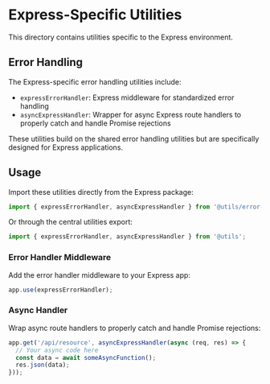 # Express-Specific Utilities

This directory contains utilities specific to the Express environment.

## Error Handling

The Express-specific error handling utilities include:

- `expressErrorHandler`: Express middleware for standardized error handling
- `asyncExpressHandler`: Wrapper for async Express route handlers to properly catch and handle Promise rejections

These utilities build on the shared error handling utilities but are specifically designed for Express applications.

## Usage

Import these utilities directly from the Express package:

```typescript
import { expressErrorHandler, asyncExpressHandler } from '@utils/error-handler';
```

Or through the central utilities export:

```typescript
import { expressErrorHandler, asyncExpressHandler } from '@utils';
```

### Error Handler Middleware

Add the error handler middleware to your Express app:

```typescript
app.use(expressErrorHandler);
```

### Async Handler

Wrap async route handlers to properly catch and handle Promise rejections:

```typescript
app.get('/api/resource', asyncExpressHandler(async (req, res) => {
  // Your async code here
  const data = await someAsyncFunction();
  res.json(data);
}));
``` 